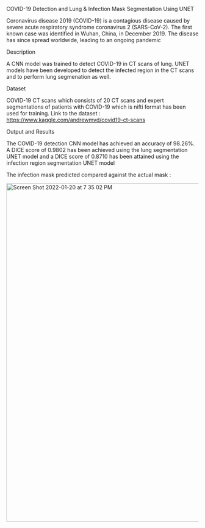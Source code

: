COVID-19 Detection and Lung & Infection Mask Segmentation Using UNET


Coronavirus disease 2019 (COVID-19) is a contagious disease caused by severe acute respiratory syndrome coronavirus 2 (SARS-CoV-2). 
The first known case was identified in Wuhan, China, in December 2019. The disease has since spread worldwide, leading to an ongoing pandemic


Description

A CNN model was trained to detect COVID-19 in CT scans of lung. UNET models have been developed to detect the infected region in the CT scans and to perform lung segmenation as well.


Dataset

COVID-19 CT scans which consists of 20 CT scans and expert segmentations of patients with COVID-19 which is nifti format has been used for training.
Link to the dataset : https://www.kaggle.com/andrewmvd/covid19-ct-scans


Output and Results

The COVID-19 detection CNN model has achieved an accuracy of 98.26%. A DICE score of 0.9802 has been achieved using the lung segmentation UNET model and a DICE score of 0.8710 has been attained using the infection region segmentation UNET model

The infection mask predicted compared against the actual mask : 

<img width="887" alt="Screen Shot 2022-01-20 at 7 35 02 PM" src="https://user-images.githubusercontent.com/40431641/150485324-4c17ba0b-1835-4fac-9a22-a52c882a1047.png">
